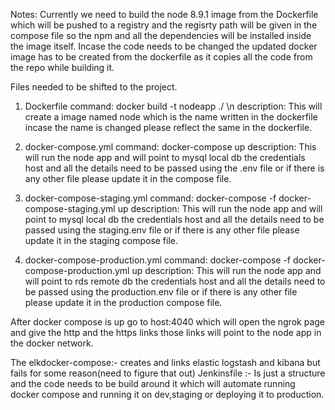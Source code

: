 Notes:
Currently we need to build the node 8.9.1 image from the Dockerfile which will be pushed to a registry and the regisrty path will be given in the compose file so the npm and all the dependencies will be installed inside the image itself. Incase the code needs to be changed the updated docker image has to be created from the dockerfile as it copies all the code from the repo while building it.

Files needed to be shifted to the project.

1. Dockerfile
   command: docker build -t nodeapp ./ \n
   description: This will create a image named node which is the name written in the dockerfile incase the name is changed                     please reflect the same in the dockerfile.
   
2. docker-compose.yml 
   command: docker-compose up 
   description: This will run the node app and will point to mysql local db the credentials host and all the details need to                   be passed using the .env file or if there is any other file please update it in the compose                                     file.
   
3. docker-compose-staging.yml
   command: docker-compose -f docker-compose-staging.yml up
   description: This will run the node app and will point to mysql local db the credentials host and all the details need to                   be passed using the staging.env file or if there is any other file please update it in the staging compose                     file.
   
4. docker-compose-production.yml
   command: docker-compose -f docker-compose-production.yml up
   description: This will run the node app and will point to rds remote db the credentials host and all the details need to                     be passed using the production.env file or if there is any other file please update it in the production                       compose file. 

After docker compose is up go to host:4040 which will open the ngrok page and give the http and the https links those links will point to the node app in the docker network.

The elkdocker-compose:- creates and links elastic logstash and kibana but fails for some reason(need to figure that out)  Jenkinsfile :- Is just a structure and the code needs to be build around it which will automate running docker compose and running it on dev,staging or deploying it to production.  
